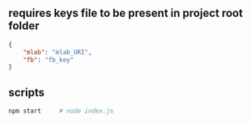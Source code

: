 ## requires keys file to be present in project root folder
``` json
{
    "mlab": "mlab_URI",
    "fb": "fb_key"
}
```

## scripts
``` bash
npm start     # node index.js
```